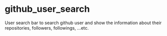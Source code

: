# github_user_search
User search bar to search github user and show the information about their repositories, followers, followings, ...etc.
